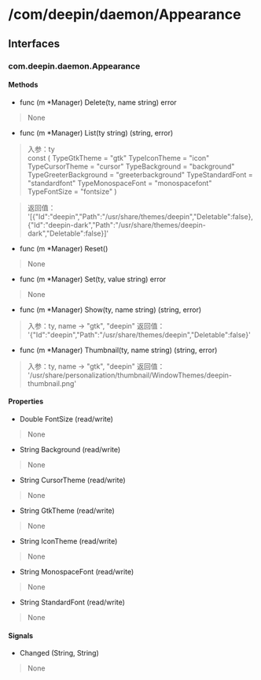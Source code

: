 # /com/deepin/daemon/Appearance
## Interfaces
### com.deepin.daemon.Appearance
#### Methods

- func (m *Manager) Delete(ty, name string) error
> None

- func (m *Manager) List(ty string) (string, error)
> 入参：ty  
    const (
        TypeGtkTheme          = "gtk"
        TypeIconTheme         = "icon"
        TypeCursorTheme       = "cursor"
        TypeBackground        = "background"
        TypeGreeterBackground = "greeterbackground"
        TypeStandardFont      = "standardfont"
        TypeMonospaceFont     = "monospacefont"
        TypeFontSize          = "fontsize"
    )  

> 返回值：  
    '[{"Id":"deepin","Path":"/usr/share/themes/deepin","Deletable":false},{"Id":"deepin-dark","Path":"/usr/share/themes/deepin-dark","Deletable":false}]'

- func (m *Manager) Reset()
> None

- func (m *Manager) Set(ty, value string) error
> None

- func (m *Manager) Show(ty, name string) (string, error)
> 入参：ty, name -> "gtk", "deepin"
> 返回值：
    '{"Id":"deepin","Path":"/usr/share/themes/deepin","Deletable":false}'

- func (m *Manager) Thumbnail(ty, name string) (string, error)
> 入参：ty, name -> "gtk", "deepin"
> 返回值：
    '/usr/share/personalization/thumbnail/WindowThemes/deepin-thumbnail.png'

#### Properties

- Double FontSize (read/write)
> None

- String Background (read/write)
> None

- String CursorTheme (read/write)
> None

- String GtkTheme (read/write)
> None

- String IconTheme (read/write)
> None

- String MonospaceFont (read/write)
> None

- String StandardFont (read/write)
> None

#### Signals

- Changed (String, String)
> None
